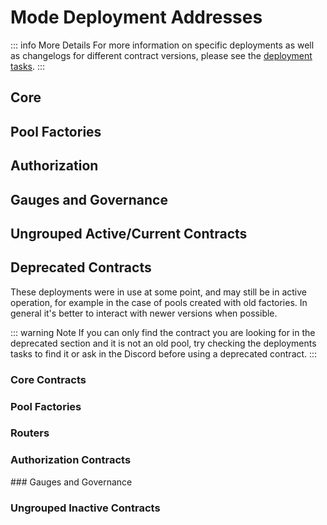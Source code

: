 

# Mode Deployment Addresses

::: info More Details
For more information on specific deployments as well as changelogs for different contract versions, please see the [deployment tasks](https://github.com/balancer/balancer-deployments/tree/master/v2/tasks).
:::

## Core
<DeploymentAddresses chain="mode" :active="true" group="core" />

## Pool Factories
<DeploymentAddresses chain="mode" :active="true" group="poolfactory" />

## Authorization
<DeploymentAddresses chain="mode" :active="true" group="authorizations" />


## Gauges and Governance
<DeploymentAddresses chain="mode" :active="true" group="gaugesgovernance" />

## Ungrouped Active/Current Contracts
<DeploymentAddresses chain="mode" :active="true" group="ungrouped" />


## Deprecated Contracts

These deployments were in use at some point, and may still be in active operation, for example in the case of pools created with old factories. In general it's better to interact with newer versions when possible.

::: warning Note
If you can only find the contract you are looking for in the deprecated section and it is not an old pool, try checking the deployments tasks to find it or ask in the Discord before using a deprecated contract.
:::

### Core Contracts
<DeploymentAddresses chain="mode" :active="false" group="core" />

### Pool Factories
<DeploymentAddresses chain="mode" :active="false" group="poolfactory" />

### Routers
<DeploymentAddresses chain="mode" :active="false" group="routers" />

### Authorization Contracts

<DeploymentAddresses chain="mode" :active="false" group="authorizations" />
### Gauges and Governance
<DeploymentAddresses chain="mode" :active="false" group="gaugesgovernance" />

### Ungrouped Inactive Contracts
<DeploymentAddresses chain="mode" :active="false" group="ungrouped" />

